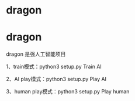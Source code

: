 # dragon

# dragon
dragon 是强人工智能项目

1、train模式：python3 setup.py Train AI

2、AI play模式：python3 setup.py Play AI

3、human play模式：python3 setup.py Play human